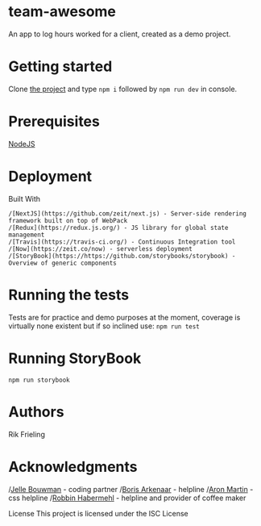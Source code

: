 # team-awesome
An app to log hours worked for a client, created as a demo project.

# Getting started
  Clone [the project](https://github.com/humanoidsbv/team-awesome-rik) and type `npm i` followed by `npm run dev` in console.

# Prerequisites
  [NodeJS](https://nodejs.org/en/)


# Deployment
Built With

    /[NextJS](https://github.com/zeit/next.js) - Server-side rendering framework built on top of WebPack
    /[Redux](https://redux.js.org/) - JS library for global state management
    /[Travis](https://travis-ci.org/) - Continuous Integration tool
    /[Now](https://zeit.co/now) - serverless deployment
    /[StoryBook](https://https://github.com/storybooks/storybook) - Overview of generic components


# Running the tests
  Tests are for practice and demo purposes at the moment, coverage is virtually none existent but if so inclined use:
  `npm run test`

# Running StoryBook
  `npm run storybook`

# Authors
Rik Frieling

# Acknowledgments

  /[Jelle Bouwman](https://github.com/humanoidsbv/team-awesome-jelle) - coding partner
  /[Boris Arkenaar](https://github.com/boris-arkenaar) - helpline
  /[Aron Martin](http://www.aronmartin.com/index.html) - css helpline
  /[Robbin Habermehl](https://github.com/RobbinHabermehl) - helpline and provider of coffee maker


License
  This project is licensed under the ISC License
